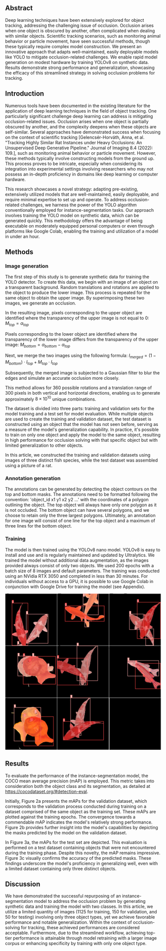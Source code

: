 ## Abstract
Deep learning techniques have been extensively explored for object tracking, addressing the challenging issue of occlusion. Occlusion arises when one object is obscured by another, often complicated when dealing with similar objects. Scientific tracking scenarios, such as monitoring animal behavior or particle movement, have seen successful methods, though these typically require complex model construction. We present an innovative approach that adapts well-maintained, easily deployable models like YOLO to mitigate occlusion-related challenges. We enable rapid model generation on modest hardware by training YOLOv8 on synthetic data. Results demonstrate strong performance and generalization, showcasing the efficacy of this streamlined strategy in solving occlusion problems for tracking.

## Introduction
Numerous tools have been documented in the existing literature for the application of deep learning techniques in the field of object tracking. One particularly significant challenge deep learning can address is mitigating occlusion-related issues. Occlusion arises when one object is partially obscured by another, and the complexity deepens when these objects are self-similar. Several approaches have demonstrated success when focusing on the context of scientific tracking [Gelencsér-Horváth, Anna, et al. "Tracking Highly Similar Rat Instances under Heavy Occlusions: An Unsupervised Deep Generative Pipeline." Journal of Imaging 8.4 (2022): 109.], such as monitoring animal behavior or particle movement. However, these methods typically involve constructing models from the ground up. This process proves to be intricate, especially when considering its integration into experimental settings involving researchers who may not possess an in-depth proficiency in domains like deep learning or computer hardware.

This research showcases a novel strategy: adapting pre-existing, extensively utilized models that are well-maintained, easily deployable, and require minimal expertise to set up and operate. To address occlusion-related challenges, we harness the power of the YOLO algorithm conventionally employed for instance-segmentation tasks. Our approach involves training the YOLO model on synthetic data, which can be generated quickly. This methodology offers the advantage of being executable on moderately equipped personal computers or even through platforms like Google Colab, enabling the training and utilization of a model in under an hour.

## Methods

### Image generation
The first step of this study is to generate synthetic data for training the YOLO detector. To create this data, we begin with an image of an object on a transparent background. Random translations and rotations are applied to the object to produce the lower image. This process is repeated for the same object to obtain the upper image. By superimposing these two images, we generate an occlusion.

In the resulting image, pixels corresponding to the upper object are identified where the transparency of the upper image is not equal to 0:
$M_{top} = \alpha_{top}$

Pixels corresponding to the lower object are identified where the transparency of the lower image differs from the transparency of the upper image:
$M_{bottom} = \alpha_{bottom} - \alpha_{top}$

Next, we merge the two images using the following formula:
$I_{merged} = (1 - M_{bottom}) \cdot I_{top} + M_{top} \cdot I_{top}$

Subsequently, the merged image is subjected to a Gaussian filter to blur the edges and simulate an accurate occlusion more closely.

This method allows for 360 possible rotations and a translation range of 300 pixels in both vertical and horizontal directions, enabling us to generate approximately $8 \times 10^{10}$ unique combinations.

The dataset is divided into three parts: training and validation sets for the model training and a test set for model evaluation. While multiple objects are used to create the training and validation dataset, the test dataset is constructed using an object that the model has not seen before, serving as a measure of the model's generalization capability.
In practice, it's possible to train on only one object and apply the model to the same object, resulting in high performance for occlusion solving with that specific object but with limited generalization to other objects.

In this article, we constructed the training and validation datasets using images of three distinct fish species, while the test dataset was assembled using a picture of a rat.

### Annotation generation
The annotations can be generated by detecting the object contours on the top and bottom masks. The annotations need to be formatted following the convention: 'object_id x1 y1 x2 y2 ...' with the coordinates of a polygon outlining the object. The top object will always have only one polygon as it is not occluded. The bottom object can have several polygons, and we choose to retain only the three largest polygons. Ultimately, an annotation for one image will consist of one line for the top object and a maximum of three lines for the bottom object.

### Training
The model is then trained using the YOLOv8 nano model. YOLOv8 is easy to install and use and is regularly maintained and updated by Ultralytics. We trained the model without additional data augmentation, as the images provided always consist of only two objects. We used 200 epochs with a batch size of 8 images and default parameters. The training was conducted using an NVidia RTX 3050 and completed in less than 30 minutes. For individuals without access to a GPU, it is possible to use Google Colab in conjunction with Google Drive for training the model (see Appendix).

![figure 1](paper/figure_1.png)

## Results
To evaluate the performance of the instance-segmentation model, the COCO mean average precision (mAP) is employed. This metric takes into consideration both the object class and its segmentation, as detailed at https://cocodataset.org/#detection-eval.

Initially, Figure 2a presents the mAPs for the validation dataset, which corresponds to the validation process conducted during training on a dataset comprised of the same object as the training set. These mAPs are plotted against the training epochs. The convergence towards a commendable mAP indicates the model's relatively strong performance. Figure 2b provides further insight into the model's capabilities by depicting the masks predicted by the model on the validation dataset.

In Figure 3a, the mAPs for the test set are depicted. This evaluation is performed on a test dataset containing objects that were not encountered during the training phase. Despite this novelty, the mAP remains impressive. Figure 3c visually confirms the accuracy of the predicted masks. These findings underscore the model's proficiency in generalizing well, even with a limited dataset containing only three distinct objects.

## Discussion
We have demonstrated the successful repurposing of an instance-segmentation model to address the occlusion problem by generating synthetic data and training the model with two classes. In this article, we utilize a limited quantity of images (1125 for training, 150 for validation, and 50 for testing) involving only three object types, yet we achieve favorable performance and notable generalization. Within the context of occlusion-solving for tracking, these achieved performances are considered acceptable. Furthermore, due to the streamlined workflow, achieving top-tier performance is attainable through model retraining with a larger image corpus or enhancing specificity by training with only one object type.
